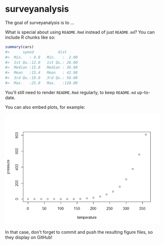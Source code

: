 
<!-- README.md is generated from README.Rmd. Please edit that file -->
surveyanalysis
==============

<!-- badges: start -->
<!-- badges: end -->
The goal of surveyanalysis is to ...

What is special about using `README.Rmd` instead of just `README.md`? You can include R chunks like so:

``` r
summary(cars)
#>      speed           dist       
#>  Min.   : 4.0   Min.   :  2.00  
#>  1st Qu.:12.0   1st Qu.: 26.00  
#>  Median :15.0   Median : 36.00  
#>  Mean   :15.4   Mean   : 42.98  
#>  3rd Qu.:19.0   3rd Qu.: 56.00  
#>  Max.   :25.0   Max.   :120.00
```

You'll still need to render `README.Rmd` regularly, to keep `README.md` up-to-date.

You can also embed plots, for example:

![](README_files/figure-markdown_github/pressure-1.png)

In that case, don't forget to commit and push the resulting figure files, so they display on GitHub!
